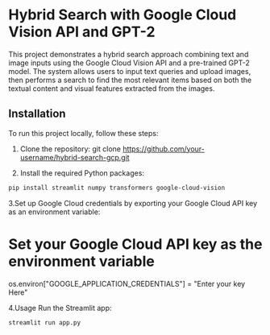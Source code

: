 # Hybrid Search with Google Cloud Vision API and GPT-2

This project demonstrates a hybrid search approach combining text and image inputs using the Google Cloud Vision API and a pre-trained GPT-2 model. The system allows users to input text queries and upload images, then performs a search to find the most relevant items based on both the textual content and visual features extracted from the images.

## Installation

To run this project locally, follow these steps:

1. Clone the repository:
git clone https://github.com/your-username/hybrid-search-gcp.git


2. Install the required Python packages:
```bash
pip install streamlit numpy transformers google-cloud-vision
```
3.Set up Google Cloud credentials by exporting your Google Cloud API key as an environment variable:
# Set your Google Cloud API key as the environment variable
os.environ["GOOGLE_APPLICATION_CREDENTIALS"] = "Enter your key Here"

4.Usage
Run the Streamlit app:
```bash
streamlit run app.py
```
